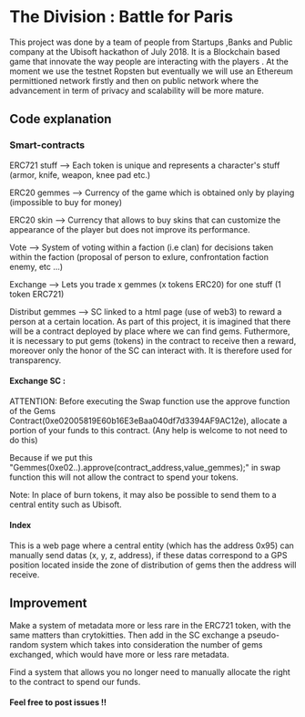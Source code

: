# The Division : Battle for Paris

This project was done by a team of people from Startups ,Banks and Public company at the Ubisoft hackathon of July 2018. It is a Blockchain based game that  innovate the way people are interacting with the players .
At the moment we use the testnet Ropsten but eventually we will use an Ethereum permittioned network firstly and then on public network where the advancement in term of privacy and scalability will be more mature.

## Code explanation
### Smart-contracts 

ERC721 stuff --> Each token is unique and represents a character's stuff (armor, knife, weapon, knee pad etc.)

ERC20 gemmes --> Currency of the game which is obtained only by playing (impossible to buy for money)

ERC20 skin --> Currency that allows to buy skins that can customize the appearance of the player but does not improve its performance.

Vote --> System of voting within a faction (i.e clan) for decisions taken within the faction (proposal of person to exlure, confrontation faction enemy, etc ...)

Exchange --> Lets you trade x gemmes (x tokens ERC20) for one stuff (1 token ERC721)

Distribut gemmes --> SC linked to a html page (use of web3) to reward a person at a certain location. As part of this project, it is imagined that there will be a contract deployed by place where we can find gems. Futhermore, it is necessary to put gems (tokens) in the contract to receive then a reward, moreover only the honor of the SC can interact with. It is therefore used for transparency.

#### Exchange SC :

ATTENTION: Before executing the Swap function use the approve function of the Gems Contract(0xe02005819E60b16E3eBaa040df7d3394AF9AC12e), allocate a portion of your funds to this contract. (Any help is welcome to not need to do this)

Because if we put this "Gemmes(0xe02..).approve(contract_address,value_gemmes);" in swap function this will not allow the contract to spend your tokens.

Note: In place of burn tokens, it may also be possible to send them to a central entity such as Ubisoft.

#### Index

This is a web page where a central entity (which has the address 0x95) can manually send datas (x, y, z, address), if these datas correspond to a GPS position located inside the zone of distribution of gems then the address will receive.

## Improvement

Make a system of metadata more or less rare in the ERC721 token, with the same matters than crytokitties. Then add in the SC exchange a pseudo-random system which takes into consideration the number of gems exchanged, which would have more or less rare metadata.

Find a system that allows you no longer need to manually allocate the right to the contract to spend our funds.

#### Feel free to post issues !!

